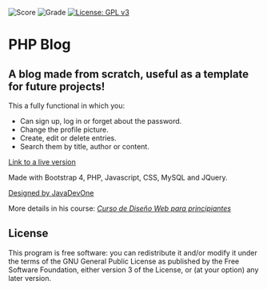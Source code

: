 ![Score](https://www.code-inspector.com/project/7450/score/svg)
![Grade](https://www.code-inspector.com/project/7450/status/svg)
[![License: GPL v3](https://img.shields.io/badge/License-GPLv3-blue.svg)](https://www.gnu.org/licenses/gpl-3.0)
# PHP Blog
A blog made from scratch, useful as a template for future projects!
---
This a fully functional in which you:

* Can sign up, log in or forget about the password.
* Change the profile picture.
* Create, edit or delete entries.
* Search them by title, author or content.

[Link to a live version](https://testtoshowskills.000webhostapp.com/)

Made with Bootstrap 4, PHP, Javascript, CSS, MySQL and JQuery.

[Designed by JavaDevOne](https://javadevone.com/)

More details in his course: [_Curso de Diseño Web para principiantes_](https://www.youtube.com/watch?v=J_I1B7nuTIU)

## License
This program is free software: you can redistribute it and/or modify it under the terms of the GNU General Public License as published by the Free Software Foundation, either version 3 of the License, or (at your option) any later version.
